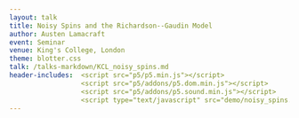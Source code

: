 ```yaml
---
layout: talk
title: Noisy Spins and the Richardson--Gaudin Model
author: Austen Lamacraft
event: Seminar
venue: King's College, London
theme: blotter.css
talk: /talks-markdown/KCL_noisy_spins.md
header-includes:  <script src="p5/p5.min.js"></script>
                  <script src="p5/addons/p5.dom.min.js"></script>
                  <script src="p5/addons/p5.sound.min.js"></script>
                  <script type="text/javascript" src="demo/noisy_spins.js"></script>
---
```

